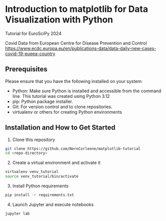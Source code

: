 #  Introduction to matplotlib for Data Visualization with Python

Tutorial for EuroSciPy 2024 

Covid Data from European Centre for Disease Prevention and Control 
https://www.ecdc.europa.eu/en/publications-data/data-daily-new-cases-covid-19-eueea-country

## Prerequisites

Please ensure that you have the following installed on your system:

- Python: Make sure Python is installed and accessible from the command line. This tutorial was created using Python 3.12
- pip: Python package installer.
- Git: For version control and to clone repositories.
- virtualenv or others for creating Python environments


## Installation and How to Get Started

1. Clone this repository

```bash
git clone https://github.com/NeroCorleone/matplotlib-tutorial
cd <repo-directory>
```
2. Create a virtual environment and activate it

```bash
virtualenv venv_tutorial
source venv_tutorial/bin/activate
```

3. Install Python requirements

```bash
pip install -r requirements.txt
```

4. Launch Jupyter and execute notebooks 

```bash
jupyter lab
```
